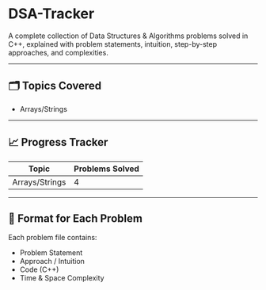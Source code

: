 # DSA-Tracker
A complete collection of Data Structures &amp; Algorithms problems solved in C++, explained with problem statements, intuition, step-by-step approaches, and complexities.

---

## 🗂️ Topics Covered
- Arrays/Strings
  
---

## 📈 Progress Tracker
| Topic | Problems Solved |
|--------|-----------------|
| Arrays/Strings | 4 |

---

## 🧩 Format for Each Problem
Each problem file contains:
- Problem Statement
- Approach / Intuition
- Code (C++)
- Time & Space Complexity
